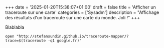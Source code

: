 +++
date = '2025-01-20T15:38:07+01:00'
draft = false
title = 'Afficher un traceroute sur une carte'
categories = ['Sysadm']
description = "Affichage des résultats d'un traceroute sur une carte du monde. Joli !"
+++

Blablabla 


```shell
open "http://stefansundin.github.io/traceroute-mapper/?trace=$(traceroute -q1 google.fr)"
```